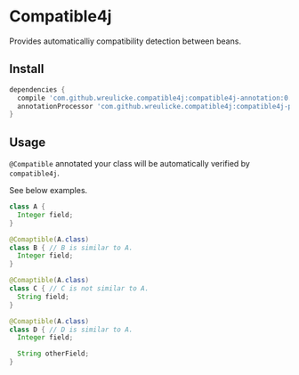 
Compatible4j
=========================================

Provides automaticalliy compatibility detection between beans.

## Install 

```gradle
dependencies {
  compile 'com.github.wreulicke.compatible4j:compatible4j-annotation:0.0.1'
  annotationProcessor 'com.github.wreulicke.compatible4j:compatible4j-processor:0.0.1'
}
```


## Usage

`@Compatible` annotated your class will be automatically verified by `compatible4j`.

See below examples.

```java
class A {
  Integer field;
}

@Comaptible(A.class)
class B { // B is similar to A.
  Integer field;
}

@Comaptible(A.class)
class C { // C is not similar to A.
  String field;
}

@Comaptible(A.class)
class D { // D is similar to A.
  Integer field;

  String otherField;
}

```
